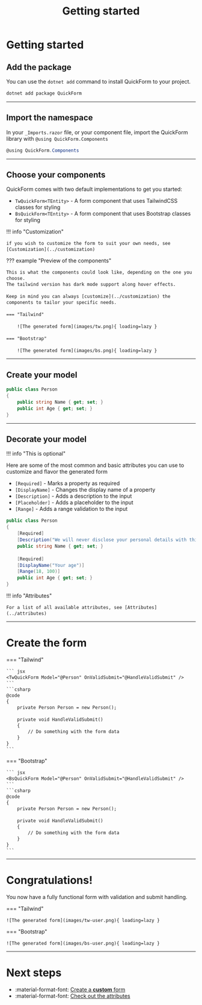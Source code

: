 ﻿---
title: Getting started
---

# Getting started

## Add the package

You can use the `dotnet add` command to install QuickForm to your project.

```bash
dotnet add package QuickForm
```

---

## Import the namespace

In your `_Imports.razor` file, or your component file, import the QuickForm library with `@using QuickForm.Components`

```csharp title="_Imports.razor"
@using QuickForm.Components
```

---

## Choose your components

QuickForm comes with two default implementations to get you started:

- `TwQuickForm<TEntity>` - A form component that uses TailwindCSS classes for styling
- `BsQuickForm<TEntity>` - A form component that uses Bootstrap classes for styling

!!! info "Customization"

    if you wish to customize the form to suit your own needs, see [Customization](../customization)

??? example "Preview of the components"

    This is what the components could look like, depending on the one you choose.
    The tailwind version has dark mode support along hover effects.

    Keep in mind you can always [customize](../customization) the components to tailor your specific needs.
    
    === "Tailwind"

        ![The generated form](images/tw.png){ loading=lazy }

    === "Bootstrap"
    
        ![The generated form](images/bs.png){ loading=lazy }

---

## Create your model

```csharp
public class Person
{
    public string Name { get; set; }
    public int Age { get; set; }
}
```

---

## Decorate your model

!!! info "This is optional"

Here are some of the most common and basic attributes you can use to customize and flavor the generated form

- `[Required]` - Marks a property as required
- `[DisplayName]` - Changes the display name of a property
- `[Description]` - Adds a description to the input
- `[Placeholder]` - Adds a placeholder to the input
- `[Range]` - Adds a range validation to the input

```csharp
public class Person
{
    [Required]
    [Description("We will never disclose your personal details with third parties.")]
    public string Name { get; set; }
    
    [Required]
    [DisplayName("Your age")]
    [Range(18, 100)]
    public int Age { get; set; }
}
```

!!! info "Attributes"

    For a list of all available attributes, see [Attributes](../attributes)

---

# Create the form

=== "Tailwind"

    ``` jsx
    <TwQuickForm Model="@Person" OnValidSubmit="@HandleValidSubmit" />
    ```
    ```csharp
    @code 
    {
        private Person Person = new Person();

        private void HandleValidSubmit()
        {
            // Do something with the form data
        }
    }
    ```

=== "Bootstrap"

    ``` jsx
    <BsQuickForm Model="@Person" OnValidSubmit="@HandleValidSubmit" />
    ```
    ```csharp
    @code 
    {
        private Person Person = new Person();

        private void HandleValidSubmit()
        {
            // Do something with the form data
        }
    }
    ```

---


# Congratulations!

You now have a fully functional form with validation and submit handling.

=== "Tailwind"

    ![The generated form](images/tw-user.png){ loading=lazy }

=== "Bootstrap"

    ![The generated form](images/bs-user.png){ loading=lazy }


---

# Next steps

<div class="grid cards" markdown>

- :material-format-font: [Create a __custom__ form](../customization)
- :material-format-font: [Check out the attributes](../attributes)

</div>